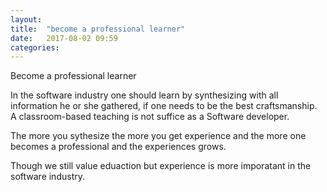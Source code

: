 ```yaml
---
layout: 
title:  "become a professional learner"
date:   2017-08-02 09:59
categories: 
---
```


Become a professional learner
 
In the software industry one should learn by synthesizing with all information he or she gathered, if one needs to be the best craftsmanship. A classroom-based teaching is not suffice as a Software developer.

The more you sythesize the more you get experience and the more one becomes a professional and the experiences grows.

Though we still value eduaction but experience is more imporatant in the software industry.

